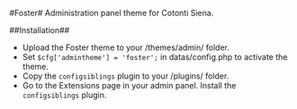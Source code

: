 #Foster#
Administration panel theme for Cotonti Siena.

##Installation##
- Upload the Foster theme to your /themes/admin/ folder.
- Set `$cfg['admintheme'] = 'foster';` in datas/config.php to activate the theme.
- Copy the `configsiblings` plugin to your /plugins/ folder.
- Go to the Extensions page in your admin panel. Install the `configsiblings` plugin.
